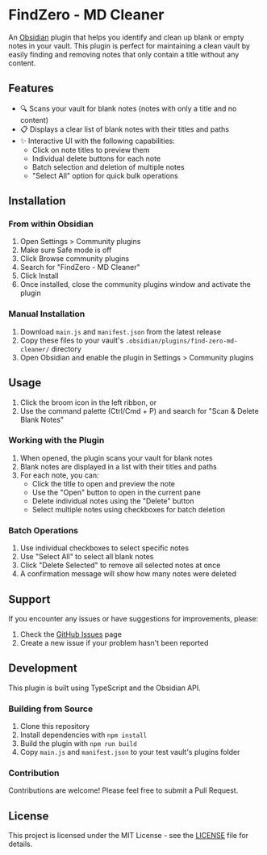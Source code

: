 # FindZero - MD Cleaner

An [Obsidian](https://obsidian.md) plugin that helps you identify and clean up blank or empty notes in your vault. This plugin is perfect for maintaining a clean vault by easily finding and removing notes that only contain a title without any content.

## Features

- 🔍 Scans your vault for blank notes (notes with only a title and no content)
- 📋 Displays a clear list of blank notes with their titles and paths
- ✨ Interactive UI with the following capabilities:
  - Click on note titles to preview them
  - Individual delete buttons for each note
  - Batch selection and deletion of multiple notes
  - "Select All" option for quick bulk operations

## Installation

### From within Obsidian

1. Open Settings > Community plugins
2. Make sure Safe mode is off
3. Click Browse community plugins
4. Search for "FindZero - MD Cleaner"
5. Click Install
6. Once installed, close the community plugins window and activate the plugin

### Manual Installation

1. Download `main.js` and `manifest.json` from the latest release
2. Copy these files to your vault's `.obsidian/plugins/find-zero-md-cleaner/` directory
3. Open Obsidian and enable the plugin in Settings > Community plugins

## Usage

1. Click the broom icon in the left ribbon, or
2. Use the command palette (Ctrl/Cmd + P) and search for "Scan & Delete Blank Notes"

### Working with the Plugin

1. When opened, the plugin scans your vault for blank notes
2. Blank notes are displayed in a list with their titles and paths
3. For each note, you can:
   - Click the title to open and preview the note
   - Use the "Open" button to open in the current pane
   - Delete individual notes using the "Delete" button
   - Select multiple notes using checkboxes for batch deletion

### Batch Operations

1. Use individual checkboxes to select specific notes
2. Use "Select All" to select all blank notes
3. Click "Delete Selected" to remove all selected notes at once
4. A confirmation message will show how many notes were deleted

## Support

If you encounter any issues or have suggestions for improvements, please:

1. Check the [GitHub Issues](https://github.com/yourusername/find-zero-md-cleaner/issues) page
2. Create a new issue if your problem hasn't been reported

## Development

This plugin is built using TypeScript and the Obsidian API.

### Building from Source

1. Clone this repository
2. Install dependencies with `npm install`
3. Build the plugin with `npm run build`
4. Copy `main.js` and `manifest.json` to your test vault's plugins folder

### Contribution

Contributions are welcome! Please feel free to submit a Pull Request.

## License

This project is licensed under the MIT License - see the [LICENSE](LICENSE) file for details.